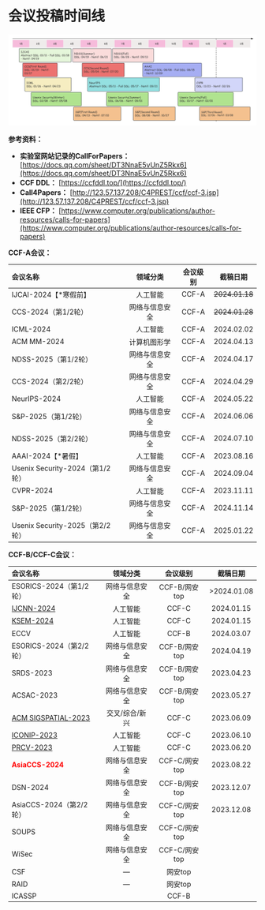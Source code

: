 # 会议投稿时间线

![confDDLv1](./confDDLv3.png)

**参考资料：**

- **实验室网站记录的CallForPapers：** [https://docs.qq.com/sheet/DT3NnaE5vUnZ5Rkx6](https://docs.qq.com/sheet/DT3NnaE5vUnZ5Rkx6)
- **CCF DDL：** [https://ccfddl.top/](https://ccfddl.top/)
- **Call4Papers：** [http://123.57.137.208/C4PREST/ccf/ccf-3.jsp](http://123.57.137.208/C4PREST/ccf/ccf-3.jsp)
- **IEEE CFP：** [https://www.computer.org/publications/author-resources/calls-for-papers](https://www.computer.org/publications/author-resources/calls-for-papers)



**CCF-A会议：**

| 会议名称                        |    领域分类    | 会议级别 |       截稿日期        |
| :------------------------------ | :------------: | :------: | :-------------------: |
| IJCAI-2024【*寒假前】           |    人工智能    |  CCF-A   | <del>2024.01.18</del> |
| CCS-2024（第1/2轮）             | 网络与信息安全 |  CCF-A   | <del>2024.01.28</del> |
| ICML-2024                       |    人工智能    |  CCF-A   |      2024.02.02       |
| ACM MM-2024                     |  计算机图形学  |  CCF-A   |      2024.04.13       |
| NDSS-2025（第1/2轮）            | 网络与信息安全 |  CCF-A   |      2024.04.17       |
| CCS-2024（第2/2轮）             | 网络与信息安全 |  CCF-A   |      2024.04.29       |
| NeurIPS-2024                    |    人工智能    |  CCF-A   |      2024.05.22       |
| S&P-2025（第1/2轮）             | 网络与信息安全 |  CCF-A   |      2024.06.06       |
| NDSS-2025（第2/2轮）            | 网络与信息安全 |  CCF-A   |      2024.07.10       |
| AAAI-2024【*暑假】              |    人工智能    |  CCF-A   |      2023.08.16       |
| Usenix Security-2024（第1/2轮） | 网络与信息安全 |  CCF-A   |      2024.09.04       |
| CVPR-2024                       |    人工智能    |  CCF-A   |      2023.11.11       |
| S&P-2025（第1/2轮）             | 网络与信息安全 |  CCF-A   |      2024.11.14       |
| Usenix Security-2025（第2/2轮） | 网络与信息安全 |  CCF-A   |      2025.01.22       |



**CCF-B/CCF-C会议：**

| 会议名称                                                     |    领域分类    |   会议级别    |  截稿日期   |
| :----------------------------------------------------------- | :------------: | :-----------: | :---------: |
| ESORICS-2024（第1/2轮）                                      | 网络与信息安全 | CCF-B/网安top | >2024.01.08 |
| [IJCNN-2024](https://2024.ieeewcci.org/)                     |    人工智能    |     CCF-C     | 2024.01.15  |
| [KSEM-2024](https://ai-edge.net/)                            |    人工智能    |     CCF-C     | 2024.01.15  |
| ECCV                                                         |    人工智能    |     CCF-B     | 2024.03.07  |
| ESORICS-2024（第2/2轮）                                      | 网络与信息安全 | CCF-B/网安top | 2024.04.19  |
| SRDS-2023                                                    | 网络与信息安全 | CCF-B/网安top | 2023.04.23  |
| ACSAC-2023                                                   | 网络与信息安全 | CCF-B/网安top | 2023.05.27  |
| [ACM SIGSPATIAL-2023](http://sigspatial2023.sigspatial.org/) | 交叉/综合/新兴 |     CCF-C     | 2023.06.09  |
| [ICONIP-2023](http://iconip2023.org/)                        |    人工智能    |     CCF-C     | 2023.06.10  |
| [PRCV-2023](https://prcv2023.xmu.edu.cn/lwtg.htm)            |    人工智能    |     CCF-C     | 2023.06.20  |
| <b style="color:red">AsiaCCS-2024</b>                        | 网络与信息安全 | CCF-C/网安top | 2023.08.22  |
| DSN-2024                                                     | 网络与信息安全 | CCF-B/网安top | 2023.12.07  |
| AsiaCCS-2024（第2/2轮）                                      | 网络与信息安全 | CCF-C/网安top | 2023.12.08  |
| SOUPS                                                        | 网络与信息安全 | CCF-C/网安top |             |
| WiSec                                                        | 网络与信息安全 | CCF-C/网安top |             |
| CSF                                                          |       —        |    网安top    |             |
| RAID                                                         |       —        |    网安top    |             |
| ICASSP                                                       |                |     CCF-B     |             |

